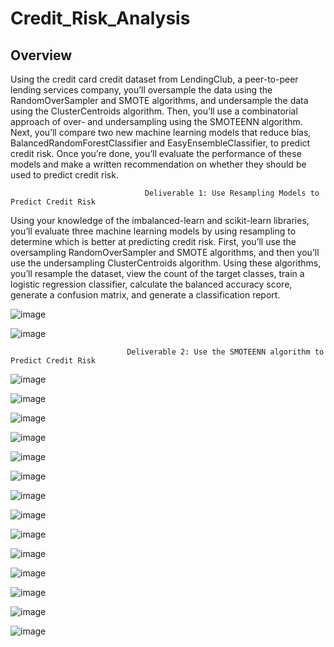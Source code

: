 # Credit_Risk_Analysis

## Overview

Using the credit card credit dataset from LendingClub, a peer-to-peer lending services company, you’ll oversample the data using the RandomOverSampler and SMOTE algorithms, and undersample the data using the ClusterCentroids algorithm. Then, you’ll use a combinatorial approach of over- and undersampling using the SMOTEENN algorithm. Next, you’ll compare two new machine learning models that reduce bias, BalancedRandomForestClassifier and EasyEnsembleClassifier, to predict credit risk. Once you’re done, you’ll evaluate the performance of these models and make a written recommendation on whether they should be used to predict credit risk.

                                  Deliverable 1: Use Resampling Models to Predict Credit Risk
                                  
Using your knowledge of the imbalanced-learn and scikit-learn libraries, you’ll evaluate three machine learning models by using resampling to determine which is better at predicting credit risk. First, you’ll use the oversampling RandomOverSampler and SMOTE algorithms, and then you’ll use the undersampling ClusterCentroids algorithm. Using these algorithms, you’ll resample the dataset, view the count of the target classes, train a logistic regression classifier, calculate the balanced accuracy score, generate a confusion matrix, and generate a classification report.

![image](https://user-images.githubusercontent.com/93686963/158003673-a0536c79-c05c-4ac5-8731-03feb16a9ca1.png)

![image](https://user-images.githubusercontent.com/93686963/158003694-439c7f38-9b4b-4392-b256-401abf642293.png)

                              Deliverable 2: Use the SMOTEENN algorithm to Predict Credit Risk 

![image](https://user-images.githubusercontent.com/93686963/158003709-7b8fdae0-aa63-4076-b28b-8f57e04d30b5.png)

![image](https://user-images.githubusercontent.com/93686963/158003721-17c7759d-c28e-4998-a2fe-51283635247c.png)

![image](https://user-images.githubusercontent.com/93686963/158003755-d70307f9-0a90-4bfd-af9c-29302932bee8.png)

![image](https://user-images.githubusercontent.com/93686963/158003789-ecd181ee-daa4-4d20-82cf-9d848b4a08ab.png)

![image](https://user-images.githubusercontent.com/93686963/158003806-11c43253-169d-4a53-b160-9d4bd825f1f3.png)

![image](https://user-images.githubusercontent.com/93686963/158003827-0ff8c326-c451-4c87-9f6a-74e745a8118d.png)

![image](https://user-images.githubusercontent.com/93686963/158003848-e5f34345-67f7-4e75-8c36-6d51b76aa62f.png)

![image](https://user-images.githubusercontent.com/93686963/158003861-a993d82e-a638-4e14-8a3c-465ea022ca16.png)

![image](https://user-images.githubusercontent.com/93686963/158003894-28379fa8-63b4-4c39-abf3-23dd0e34cce1.png)

![image](https://user-images.githubusercontent.com/93686963/158003917-7ca45893-b3f2-4351-91b5-207b49d176d0.png)

![image](https://user-images.githubusercontent.com/93686963/158003980-32cf1407-8a26-43c0-a1d2-4bbb8f182239.png)

![image](https://user-images.githubusercontent.com/93686963/158004004-d228db61-8aeb-436a-b5ad-c45143c49590.png)

![image](https://user-images.githubusercontent.com/93686963/158004053-05c07225-55ed-4376-9af9-c45bc3229c3c.png)

![image](https://user-images.githubusercontent.com/93686963/158004069-1b24495c-5c85-4412-8734-464459b004bb.png)















